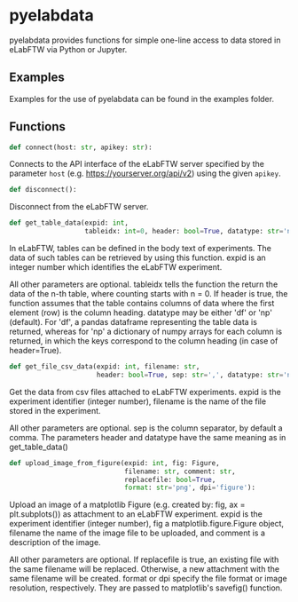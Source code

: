 # pyelabdata
pyelabdata provides functions for simple one-line access to data stored
in eLabFTW via Python or Jupyter.

## Examples
Examples for the use of pyelabdata can be found in the examples folder.

## Functions

```python
def connect(host: str, apikey: str):
```
Connects to the API interface of the eLabFTW server specified by the
parameter `host` (e.g. https://yourserver.org/api/v2) using the given
`apikey`.

```python
def disconnect():
```
Disconnect from the eLabFTW server.

```python
def get_table_data(expid: int, 
                   tableidx: int=0, header: bool=True, datatype: str='np'):
```
In eLabFTW, tables can be defined in the body text of experiments.
The data of such tables can be retrieved by using this function.
expid is an integer number which identifies the eLabFTW experiment.

All other parameters are optional. tableidx tells the function the
return the data of the n-th table, where counting starts with n = 0.
If header is true, the function assumes that the table contains
columns of data where the first element (row) is the column heading.
datatype may be either 'df' or 'np' (default). For 'df', a pandas dataframe
representing the table data is returned, whereas for 'np' a dictionary
of numpy arrays for each column is returned, in which the keys correspond
to the column heading (in case of header=True).

```python
def get_file_csv_data(expid: int, filename: str, 
                      header: bool=True, sep: str=',', datatype: str='np'):
```
Get the data from csv files attached to eLabFTW experiments.
expid is the experiment identifier (integer number), filename is
the name of the file stored in the experiment. 

All other parameters are optional. sep is the column separator,
by default a comma. The parameters header and datatype have the same
meaning as in get_table_data()

```python
def upload_image_from_figure(expid: int, fig: Figure,
                             filename: str, comment: str,
                             replacefile: bool=True,
                             format: str='png', dpi='figure'):
```
Upload an image of a matplotlib Figure (e.g. created by: fig, ax = plt.subplots())
as attachment to an eLabFTW experiment. expid is the experiment identifier
(integer number), fig a matplotlib.figure.Figure object, filename the
name of the image file to be uploaded, and comment is a description of
the image.

All other parameters are optional. If replacefile is true, an existing 
file with the same filename will be replaced. Otherwise, a new attachment
with the same filename will be created. format or dpi specify the
file format or image resolution, respectively. They are passed to
matplotlib's savefig() function.
